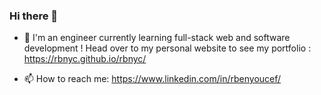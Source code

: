 ### Hi there 👋

<!--
**RBNYC/rbnyc** is a ✨ _special_ ✨ repository because its `README.md` (this file) appears on your GitHub profile.-->

- 🌱 I'm an engineer currently learning full-stack web and software development ! Head over to my personal website to see my portfolio : https://rbnyc.github.io/rbnyc/

- 📫 How to reach me: https://www.linkedin.com/in/rbenyoucef/
